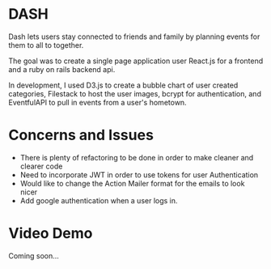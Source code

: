 # DASH
Dash lets users stay connected to friends and family by planning events for them to all to together.

The goal was to create a single page application user React.js for a frontend and a ruby on rails backend api.

In development, I used D3.js to create a bubble chart of user created categories, Filestack to host the user images, bcrypt for authentication, and EventfulAPI to pull in events from a user's hometown.

# Concerns and Issues
- There is plenty of refactoring to be done in order to make cleaner and clearer code
- Need to incorporate JWT in order to use tokens for user Authentication
- Would like to change the Action Mailer format for the emails to look nicer
- Add google authentication when a user logs in.

# Video Demo
Coming soon...
